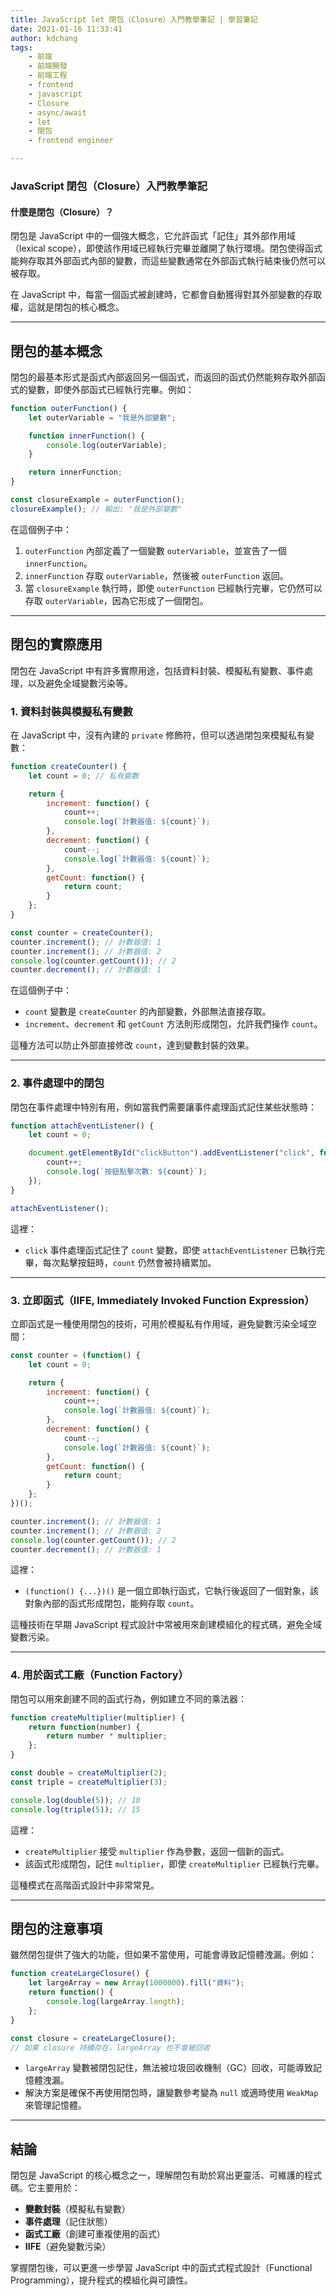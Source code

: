```yaml
---
title: JavaScript let 閉包（Closure）入門教學筆記 | 學習筆記
date: 2021-01-16 11:33:41
author: kdchang
tags: 
    - 前端
    - 前端開發
    - 前端工程
    - frontend
    - javascript
    - Closure
    - async/await
    - let
    - 閉包
    - frontend engineer

---
```


### JavaScript 閉包（Closure）入門教學筆記

#### 什麼是閉包（Closure）？
閉包是 JavaScript 中的一個強大概念，它允許函式「記住」其外部作用域（lexical scope），即使該作用域已經執行完畢並離開了執行環境。閉包使得函式能夠存取其外部函式內部的變數，而這些變數通常在外部函式執行結束後仍然可以被存取。

在 JavaScript 中，每當一個函式被創建時，它都會自動獲得對其外部變數的存取權，這就是閉包的核心概念。

---

## **閉包的基本概念**
閉包的最基本形式是函式內部返回另一個函式，而返回的函式仍然能夠存取外部函式的變數，即使外部函式已經執行完畢。例如：

```js
function outerFunction() {
    let outerVariable = "我是外部變數";

    function innerFunction() {
        console.log(outerVariable);
    }

    return innerFunction;
}

const closureExample = outerFunction(); 
closureExample(); // 輸出: "我是外部變數"
```

在這個例子中：
1. `outerFunction` 內部定義了一個變數 `outerVariable`，並宣告了一個 `innerFunction`。
2. `innerFunction` 存取 `outerVariable`，然後被 `outerFunction` 返回。
3. 當 `closureExample` 執行時，即使 `outerFunction` 已經執行完畢，它仍然可以存取 `outerVariable`，因為它形成了一個閉包。

---

## **閉包的實際應用**
閉包在 JavaScript 中有許多實際用途，包括資料封裝、模擬私有變數、事件處理，以及避免全域變數污染等。

### **1. 資料封裝與模擬私有變數**
在 JavaScript 中，沒有內建的 `private` 修飾符，但可以透過閉包來模擬私有變數：

```js
function createCounter() {
    let count = 0; // 私有變數

    return {
        increment: function() {
            count++;
            console.log(`計數器值: ${count}`);
        },
        decrement: function() {
            count--;
            console.log(`計數器值: ${count}`);
        },
        getCount: function() {
            return count;
        }
    };
}

const counter = createCounter();
counter.increment(); // 計數器值: 1
counter.increment(); // 計數器值: 2
console.log(counter.getCount()); // 2
counter.decrement(); // 計數器值: 1
```

在這個例子中：
- `count` 變數是 `createCounter` 的內部變數，外部無法直接存取。
- `increment`、`decrement` 和 `getCount` 方法則形成閉包，允許我們操作 `count`。

這種方法可以防止外部直接修改 `count`，達到變數封裝的效果。

---

### **2. 事件處理中的閉包**
閉包在事件處理中特別有用，例如當我們需要讓事件處理函式記住某些狀態時：

```js
function attachEventListener() {
    let count = 0;

    document.getElementById("clickButton").addEventListener("click", function() {
        count++;
        console.log(`按鈕點擊次數: ${count}`);
    });
}

attachEventListener();
```

這裡：
- `click` 事件處理函式記住了 `count` 變數，即使 `attachEventListener` 已執行完畢，每次點擊按鈕時，`count` 仍然會被持續累加。

---

### **3. 立即函式（IIFE, Immediately Invoked Function Expression）**
立即函式是一種使用閉包的技術，可用於模擬私有作用域，避免變數污染全域空間：

```js
const counter = (function() {
    let count = 0;

    return {
        increment: function() {
            count++;
            console.log(`計數器值: ${count}`);
        },
        decrement: function() {
            count--;
            console.log(`計數器值: ${count}`);
        },
        getCount: function() {
            return count;
        }
    };
})();

counter.increment(); // 計數器值: 1
counter.increment(); // 計數器值: 2
console.log(counter.getCount()); // 2
counter.decrement(); // 計數器值: 1
```

這裡：
- `(function() {...})()` 是一個立即執行函式，它執行後返回了一個對象，該對象內部的函式形成閉包，能夠存取 `count`。

這種技術在早期 JavaScript 程式設計中常被用來創建模組化的程式碼，避免全域變數污染。

---

### **4. 用於函式工廠（Function Factory）**
閉包可以用來創建不同的函式行為，例如建立不同的乘法器：

```js
function createMultiplier(multiplier) {
    return function(number) {
        return number * multiplier;
    };
}

const double = createMultiplier(2);
const triple = createMultiplier(3);

console.log(double(5)); // 10
console.log(triple(5)); // 15
```

這裡：
- `createMultiplier` 接受 `multiplier` 作為參數，返回一個新的函式。
- 該函式形成閉包，記住 `multiplier`，即使 `createMultiplier` 已經執行完畢。

這種模式在高階函式設計中非常常見。

---

## **閉包的注意事項**
雖然閉包提供了強大的功能，但如果不當使用，可能會導致記憶體洩漏。例如：
```js
function createLargeClosure() {
    let largeArray = new Array(1000000).fill("資料");
    return function() {
        console.log(largeArray.length);
    };
}

const closure = createLargeClosure();
// 如果 closure 持續存在，largeArray 也不會被回收
```
- `largeArray` 變數被閉包記住，無法被垃圾回收機制（GC）回收，可能導致記憶體洩漏。
- 解決方案是確保不再使用閉包時，讓變數參考變為 `null` 或適時使用 `WeakMap` 來管理記憶體。

---

## **結論**
閉包是 JavaScript 的核心概念之一，理解閉包有助於寫出更靈活、可維護的程式碼。它主要用於：
- **變數封裝**（模擬私有變數）
- **事件處理**（記住狀態）
- **函式工廠**（創建可重複使用的函式）
- **IIFE**（避免變數污染）

掌握閉包後，可以更進一步學習 JavaScript 中的函式式程式設計（Functional Programming），提升程式的模組化與可讀性。